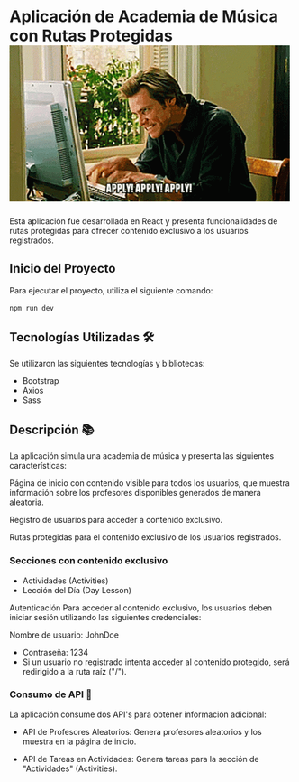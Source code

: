 # Aplicación de Academia de Música con Rutas Protegidas ![Alt text](image-1.png)

Esta aplicación fue desarrollada en React y presenta funcionalidades de rutas protegidas para ofrecer contenido exclusivo a los usuarios registrados.

## Inicio del Proyecto

Para ejecutar el proyecto, utiliza el siguiente comando:

```sh
npm run dev
```

## Tecnologías Utilizadas 🛠️

Se utilizaron las siguientes tecnologías y bibliotecas:

* Bootstrap
* Axios
* Sass

## Descripción 📚

La aplicación simula una academia de música y presenta las siguientes características:

Página de inicio con contenido visible para todos los usuarios, que muestra información sobre los profesores disponibles generados de manera aleatoria.

Registro de usuarios para acceder a contenido exclusivo.

Rutas protegidas para el contenido exclusivo de los usuarios registrados.

### Secciones con contenido exclusivo

* Actividades (Activities)
* Lección del Día (Day Lesson)

Autenticación
Para acceder al contenido exclusivo, los usuarios deben iniciar sesión utilizando las siguientes credenciales:

Nombre de usuario: JohnDoe

* Contraseña: 1234
* Si un usuario no registrado intenta acceder al contenido protegido, será redirigido a la ruta raíz ("/").

### Consumo de API 🤖

La aplicación consume dos API's para obtener información adicional:

* API de Profesores Aleatorios: Genera profesores aleatorios y los muestra en la página de inicio.

* API de Tareas en Actividades: Genera tareas para la sección de "Actividades" (Activities).
